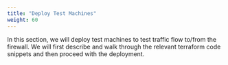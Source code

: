 ```yaml
---
title: "Deploy Test Machines"
weight: 60
---
```


In this section, we will deploy test machines to test traffic flow to/from the firewall. We will first describe and walk through the relevant terraform code snippets and then proceed with the deployment.